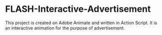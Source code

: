 # FLASH-Interactive-Advertisement
This project is created on Adobe Animate and written in Action Script. It is an interactive animation for the purpose of advertisement. 
